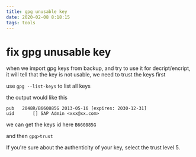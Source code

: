 ```yaml
---
title: gpg unusable key
date: 2020-02-08 8:18:15
tags: tools
---
```


# fix gpg unusable key 

when we import gpg keys from backup, and try to use it for decript/encript, it will tell that the key is not usable,
we need to trust the keys first

use `gpg --list-keys` to list all keys 

the output would like this 
```
pub   2048R/B660885G 2013-05-16 [expires: 2030-12-31]
uid       [] SAP Admin <xxx@xx.com>
```

we can get the keys id here `B660885G`

and then `gpg>trust`

If you're sure about the authenticity of your key, select the trust level 5.
